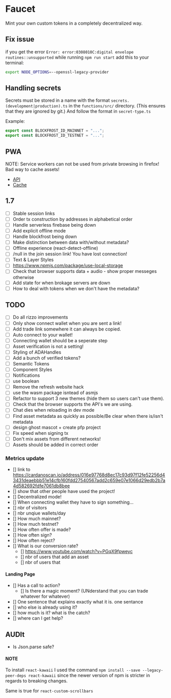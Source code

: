 # Faucet

Mint your own custom tokens in a completely decentralized way.

## Fix issue

if you get the error `Error: error:0308010C:digital envelope routines::unsupported`
while running `npm run start` add this to your terminal:

```bash
export NODE_OPTIONS=--openssl-legacy-provider
```

## Handling secrets

Secrets must be stored in a name with the format `secrets.(development|production).ts` in the `functions/src/` directory.
(This ensures that they are ignored by git.)
And follow the format in `secret-type.ts`

Example:

```typescript
export const BLOCKFROST_ID_MAINNET = "...";
export const BLOCKFROST_ID_TESTNET = "...";
```

## PWA

NOTE: Service workers can not be used from private browsing in firefox! Bad way to cache assets!

- [API](https://developer.mozilla.org/en-US/docs/Web/API/Service_Worker_API)
- [Cache](https://developer.mozilla.org/en-US/docs/Web/API/Cache)

## 1.7

- [ ] Stable session links
- [ ] Order tx construction by addresses in alphabetical order
- [ ] Handle serverless firebase being down
- [ ] Add explicit offline mode
- [ ] Handle blockfrost being down
- [ ] Make distinction between data with/without metadata?
- [ ] Offline experience (react-detect-offline)
- [ ] /null in the join session link! You have lost connection!
- [ ] Text & Layer Styles
- [ ] https://www.npmjs.com/package/use-local-storage
- [ ] Check that browser supports data + audio - show proper messeges otherwise
- [ ] Add state for when brokage servers are down
- [ ] How to deal with tokens when we don't have the metadata?

## TODO

- [ ] Do all rizzo improvements
- [ ] Only show connect wallet when you are sent a link!
- [ ] Add trade link somewhere it can always be copied.
- [ ] Auto connect to your wallet!
- [ ] Connecting wallet should be a seperate step
- [ ] Asset verification is not a setting!
- [ ] Styling of ADAHandles
- [ ] Add a bunch of verified tokens?
- [ ] Semantic Tokens
- [ ] Component Styles
- [ ] Notifications
- [ ] use boolean
- [ ] Remove the refresh website hack
- [ ] use the wasm package isntead of asmjs
- [ ] Refactor to support 3 new themes (hide them so users can't use them).
- [ ] Check that the browser supports the API's we are using.
- [ ] Chat dies when reloading in dev mode
- [ ] Find asset metadata as quickly as possible/Be clear when there is/isn't metadata
- [ ] design ghost mascot + create pfp project
- [ ] Fix speed when signing tx
- [ ] Don't mix assets from different networks!
- [ ] Assets should be added in correct order

### Metrics update

- [] link to https://cardanoscan.io/address/016e97768d8ec17c93d97f12fe52256d43431deaebbb51e14cfb160fdd27540567add2c659e07e1066d29edb2b7a4d582692fdfe7061db8bee
- [] show that other people have used the project!
- [] Decentralized mode!
- [] When connecting wallet they have to sign something...
- [] nbr of visitors
- [] nbr unqiue wallets/day
- [] How much mainnet?
- [] How much testnet?
- [] How often offer is made?
- [] How often sign?
- [] How often reject?
- [] What is our conversion rate?
  - [] https://www.youtube.com/watch?v=PGqX9fpweyc
  - [] nbr of users that add an asset
  - [] nbr of users that

#### Landing Page

- [] Has a call to action?
  - [] Is there a magic moment? (UNderstand that you can trade whatever for whatever)
- [] One sentence that explains exactly what it is. one sentance
- [] who else is already using it?
- [] how much is it? what is the catch?
- [] where can I get help?

## AUDIt

- Is Json.parse safe?

#### NOTE

To install `react-kawaii` I used the command `npm install --save --legacy-peer-deps react-kawaii`
since the newer version of npm is stricter in regards to breaking changes.

Same is true for `react-custom-scrollbars`

